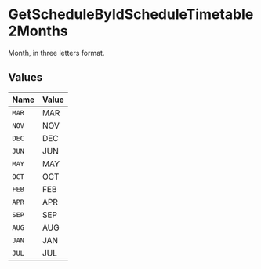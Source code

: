 # GetScheduleByIdScheduleTimetable2Months

Month, in three letters format.


## Values

| Name  | Value |
| ----- | ----- |
| `MAR` | MAR   |
| `NOV` | NOV   |
| `DEC` | DEC   |
| `JUN` | JUN   |
| `MAY` | MAY   |
| `OCT` | OCT   |
| `FEB` | FEB   |
| `APR` | APR   |
| `SEP` | SEP   |
| `AUG` | AUG   |
| `JAN` | JAN   |
| `JUL` | JUL   |